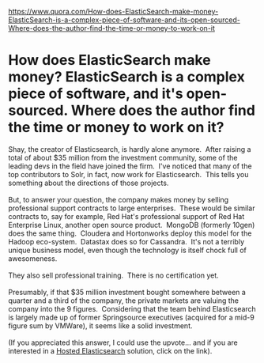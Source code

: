 <a href="https://www.quora.com/How-does-ElasticSearch-make-money-ElasticSearch-is-a-complex-piece-of-software-and-its-open-sourced-Where-does-the-author-find-the-time-or-money-to-work-on-it">https://www.quora.com/How-does-ElasticSearch-make-money-ElasticSearch-is-a-complex-piece-of-software-and-its-open-sourced-Where-does-the-author-find-the-time-or-money-to-work-on-it</a><div id="articleHeader"><h1>How does ElasticSearch make money? ElasticSearch is a complex piece of software, and it's open-sourced. Where does the author find the time or money to work on it?</h1></div>Shay, the creator of Elasticsearch, is hardly alone anymore.  After raising a total of about $35 million from the investment community, some of the leading devs in the field have joined the firm.  I've noticed that many of the top contributors to Solr, in fact, now work for Elasticsearch.  This tells you something about the directions of those projects.<br /><br />But, to answer your question, the company makes money by selling professional support contracts to large enterprises.  These would be similar contracts to, say for example, Red Hat's professional support of Red Hat Enterprise Linux, another open source product.  MongoDB (formerly 10gen) does the same thing.  Cloudera and Hortonworks deploy this model for the Hadoop eco-system.  Datastax does so for Cassandra.  It's not a terribly unique business model, even though the technology is itself chock full of awesomeness.<br /><br />They also sell professional training.  There is no certification yet.<br /><br />Presumably, if that $35 million investment bought somewhere between a quarter and a third of the company, the private markets are valuing the company into the 9 figures.  Considering that the team behind Elasticsearch is largely made up of former Springsource executives (acquired for a mid-9 figure sum by VMWare), it seems like a solid investment.<br /><br />(If you appreciated this answer, I could use the upvote... and if you are interested in a <a href="http://qbox.io" target="_blank">Hosted Elasticsearch</a> solution, click on the link).